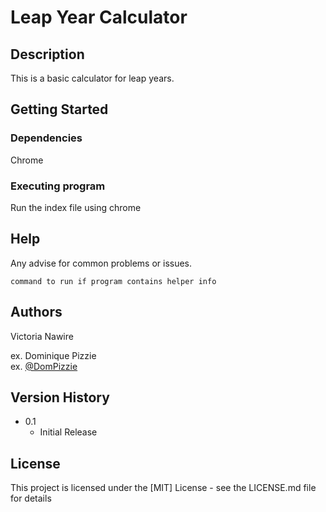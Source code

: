 # Leap Year Calculator


## Description

This is a basic calculator for leap years.

## Getting Started

### Dependencies

Chrome



### Executing program

Run the index file using chrome

## Help

Any advise for common problems or issues.
```
command to run if program contains helper info
```

## Authors

Victoria Nawire

ex. Dominique Pizzie  
ex. [@DomPizzie](https://twitter.com/dompizzie)

## Version History

* 0.1
    * Initial Release

## License

This project is licensed under the [MIT] License - see the LICENSE.md file for details

